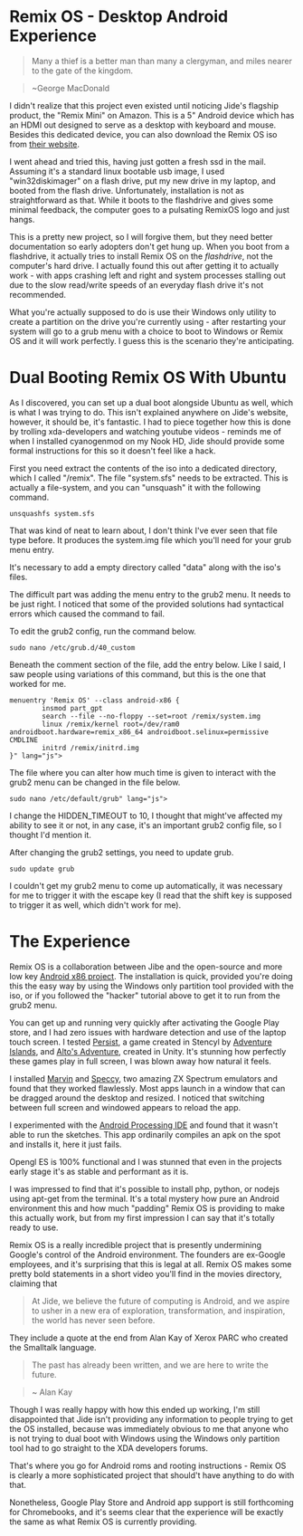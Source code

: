 # Remix OS - Desktop Android Experience

>Many a thief is a better man than many a clergyman, and miles nearer to the gate of the kingdom.

> ~George MacDonald

I didn't realize that this project even existed until noticing Jide's flagship product, the "Remix Mini" on Amazon. This is a 5" Android device which has an HDMI out designed to serve as a desktop with keyboard and mouse. Besides this dedicated device, you can also download the Remix OS iso from [their website](http://www.jide.com).

I went ahead and tried this, having just gotten a fresh ssd in the mail. Assuming it's a standard linux bootable usb image, I used "win32diskimager" on a flash drive, put my new drive in my laptop, and booted from the flash drive. Unfortunately, installation is not as straightforward as that. While it boots to the flashdrive and gives some minimal feedback, the computer goes to a pulsating RemixOS logo and just hangs.

This is a pretty new project, so I will forgive them, but they need better documentation so early adopters don't get hung up. When you boot from a flashdrive, it actually tries to install Remix OS on the *flashdrive*, not the computer's hard drive. I actually found this out after getting it to actually work - with apps crashing left and right and system processes stalling out due to the slow read/write speeds of an everyday flash drive it's not recommended.

What you're actually supposed to do is use their Windows only utility to create a partition on the drive you're currently using - after restarting your system will go to a grub menu with a choice to boot to Windows or Remix OS and it will work perfectly. I guess this is the scenario they're anticipating.

# Dual Booting Remix OS With Ubuntu

As I discovered, you can set up a dual boot alongside Ubuntu as well, which is what I was trying to do. This isn't explained anywhere on Jide's website, however, it should be, it's fantastic. I had to piece together how this is done by trolling xda-developers and watching youtube videos - reminds me of when I installed cyanogenmod on my Nook HD, Jide should provide some formal instructions for this so it doesn't feel like a hack.

First you need extract the contents of the iso into a dedicated directory, which I called "/remix". The file "system.sfs" needs to be extracted. This is actually a file-system, and you can "unsquash" it with the following command.

<pre id="code"><code class="language-javascript">unsquashfs system.sfs</code></pre>

That was kind of neat to learn about, I don't think I've ever seen that file type before. It produces the system.img file which you'll need for your grub menu entry.

It's necessary to add a empty directory called "data" along with the iso's files.

The difficult part was adding the menu entry to the grub2 menu. It needs to be just right. I noticed that some of the provided solutions had syntactical errors which caused the command to fail.

To edit the grub2 config, run the command below.

<pre id="code"><code class="language-javascript">sudo nano /etc/grub.d/40_custom</code></pre>

Beneath the comment section of the file, add the entry below. Like I said, I saw people using variations of this command, but this is the one that worked for me.

<pre id="code"><code class="language-javascript">menuentry 'Remix OS' --class android-x86 {
        insmod part_gpt
        search --file --no-floppy --set=root /remix/system.img
        linux /remix/kernel root=/dev/ram0 androidboot.hardware=remix_x86_64 androidboot.selinux=permissive CMDLINE
        initrd /remix/initrd.img
}" lang="js"></code></pre>

The file where you can alter how much time is given to interact with the grub2 menu can be changed in the file below.

<pre id="code"><code class="language-javascript">sudo nano /etc/default/grub" lang="js"></code></pre>

I change the HIDDEN_TIMEOUT to 10, I thought that might've affected my ability to see it or not, in any case, it's an important grub2 config file, so I thought I'd mention it.

After changing the grub2 settings, you need to update grub.

<pre id="code"><code class="language-javascript">sudo update grub</code></pre>

I couldn't get my grub2 menu to come up automatically, it was necessary for me to trigger it with the escape key (I read that the shift key is supposed to trigger it as well, which didn't work for me).

# The Experience

Remix OS is a collaboration between Jibe and the open-source and more low key [Android x86 project](http://www.android-x86.org). The installation is quick, provided you're doing this the easy way by using the Windows only partition tool provided with the iso, or if you followed the "hacker" tutorial above to get it to run from the grub2 menu.

You can get up and running very quickly after activating the Google Play store, and I had zero issues with hardware detection and use of the laptop touch screen. I tested [Persist](https://play.google.com/store/apps/details?id=com.adventureislands.persist), a game created in Stencyl by [Adventure Islands](http://www.stencyl.com/users/index/4413), and [Alto's Adventure](https://play.google.com/store/apps/details?id=com.noodlecake.altosadventure), created in Unity. It's stunning how perfectly these games play in full screen, I was blown away how natural it feels.

I installed [Marvin](https://play.google.com/store/apps/details?id=cz.dejvice.rc.Marvin) and [Speccy](https://play.google.com/store/apps/details?id=com.fms.speccy), two amazing ZX Spectrum emulators and found that they worked flawlessly. Most apps launch in a window that can be dragged around the desktop and resized. I noticed that switching between full screen and windowed appears to reload the app.

I experimented with the [Android Processing IDE](https://play.google.com/store/apps/details?id=com.calsignlabs.apde) and found that it wasn't able to run the sketches. This app ordinarily compiles an apk on the spot and installs it, here it just fails.

Opengl ES is 100% functional and I was stunned that even in the projects early stage it's as stable and performant as it is.

I was impressed to find that it's possible to install php, python, or nodejs using apt-get from the terminal. It's a total mystery how pure an Android environment this and how much "padding" Remix OS is providing to make this actually work, but from my first impression I can say that it's totally ready to use.

Remix OS is a really incredible project that is presently undermining Google's control of the Android environment. The founders are ex-Google employees, and it's surprising that this is legal at all. Remix OS makes some pretty bold statements in a short video you'll find in the movies directory, claiming that 

> At Jide, we believe the future of computing is Android, and we aspire to usher in a new era of exploration, transformation, and inspiration, the world has never seen before.

They include a quote at the end from Alan Kay of Xerox PARC who created the Smalltalk language.

> The past has already been written, and we are here to write the future.

> ~ Alan Kay

Though I was really happy with how this ended up working, I'm still disappointed that Jide isn't providing any information to people trying to get the OS installed, because was immediately obvious to me that anyone who is not trying to dual boot with Windows using the Windows only partition tool had to go straight to the XDA developers forums.

That's where you go for Android roms and rooting instructions - Remix OS is clearly a more sophisticated project that should't have anything to do with that.

Nonetheless, Google Play Store and Android app support is still forthcoming for Chromebooks, and it's seems clear that the experience will be exactly the same as what Remix OS is currently providing.